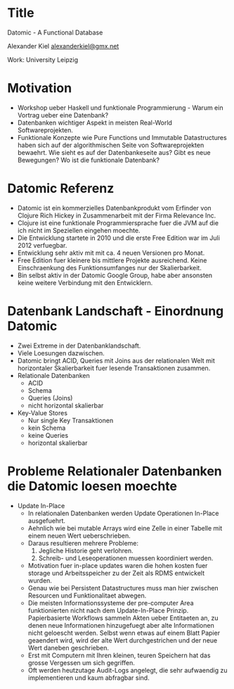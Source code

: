 # Title

Datomic - A Functional Database

Alexander Kiel
alexanderkiel@gmx.net

Work: University Leipzig

# Motivation

* Workshop ueber Haskell und funktionale Programmierung - Warum ein Vortrag
  ueber eine Datenbank?
* Datenbanken wichtiger Aspekt in meisten Real-World Softwareprojekten.
* Funktionale Konzepte wie Pure Functions und Immutable Datastructures haben
  sich auf der algorithmischen Seite von Softwareprojekten bewaehrt. Wie
  sieht es auf der Datenbankeseite aus? Gibt es neue Bewegungen? Wo ist die
  funktionale Datenbank?

# Datomic Referenz

* Datomic ist ein kommerzielles Datenbankprodukt vom Erfinder von Clojure Rich
  Hickey in Zusammenarbeit mit der Firma Relevance Inc.
* Clojure ist eine funktionale Programmiersprache fuer die JVM auf die ich
  nicht im Speziellen eingehen moechte.
* Die Entwicklung startete in 2010 und die erste Free Edition war im Juli 2012
  verfuegbar.
* Entwicklung sehr aktiv mit mit ca. 4 neuen Versionen pro Monat.
* Free Edition fuer kleinere bis mittlere Projekte ausreichend. Keine
  Einschraenkung des Funktionsumfanges nur der Skalierbarkeit.
* Bin selbst aktiv in der Datomic Google Group, habe aber ansonsten keine
  weitere Verbindung mit den Entwicklern.

# Datenbank Landschaft - Einordnung Datomic

* Zwei Extreme in der Datenbanklandschaft.
* Viele Loesungen dazwischen.
* Datomic bringt ACID, Queries mit Joins aus der relationalen Welt mit
  horizontaler Skalierbarkeit fuer lesende Transaktionen zusammen.
* Relationale Datenbanken
  * ACID
  * Schema
  * Queries (Joins)
  * nicht horizontal skalierbar
* Key-Value Stores
  * Nur single Key Transaktionen
  * kein Schema
  * keine Queries
  * horizontal skalierbar

# Probleme Relationaler Datenbanken die Datomic loesen moechte

* Update In-Place
  * In relationalen Datenbanken werden Update Operationen In-Place ausgefuehrt.
  * Aehnlich wie bei mutable Arrays wird eine Zelle in einer Tabelle mit einem
    neuen Wert ueberschrieben.
  * Daraus resultieren mehrere Probleme:
    1. Jegliche Historie geht verlohren.
    2. Schreib- und Leseoperationen muessen koordiniert werden.
  * Motivation fuer in-place updates waren die hohen kosten fuer storage und
    Arbeitsspeicher zu der Zeit als RDMS entwickelt wurden.
  * Genau wie bei Persistent Datastructures muss man hier zwischen Resourcen
    und Funktionalitaet abwegen.
  * Die meisten Informationssysteme der pre-computer Area funktionierten
    nicht nach dem Update-In-Place Prinzip. Papierbasierte Workflows sammeln
    Akten ueber Entitaeten an, zu denen neue Informationen hinzugefuegt aber
    alte Informationen nicht geloescht werden. Selbst wenn etwas auf einem
    Blatt Papier geaendert wird, wird der alte Wert durchgestrichen und der
    neue Wert daneben geschrieben.
  * Erst mit Computern mit Ihren kleinen, teuren Speichern hat das grosse
    Vergessen um sich gegriffen.
  * Oft werden heutzutage Audit-Logs angelegt, die sehr aufwaendig zu
    implementieren und kaum abfragbar sind.
